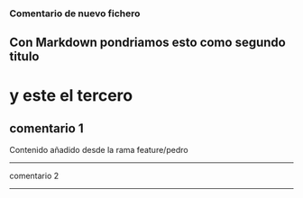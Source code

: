### Comentario de nuevo fichero
##  Con Markdown pondriamos esto como segundo titulo
# y este el tercero

comentario 1
---


Contenido añadido desde la rama feature/pedro

---
comentario 2

***